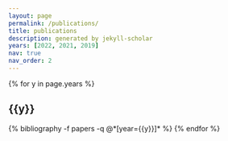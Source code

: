 ```yaml
---
layout: page
permalink: /publications/
title: publications
description: generated by jekyll-scholar
years: [2022, 2021, 2019]
nav: true
nav_order: 2
---
```


<div class="publications">

{% for y in page.years %}
  <h2 class="year">{{y}}</h2>
  {% bibliography -f papers -q @*[year={{y}}]* %}
{% endfor %}

</div>
